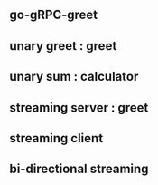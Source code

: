 ## go-gRPC-greet
## unary greet : greet
## unary sum : calculator
## streaming server : greet
## streaming client
## bi-directional streaming

